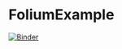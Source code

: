 # FoliumExample
[![Binder](https://mybinder.org/badge_logo.svg)](https://mybinder.org/v2/gh/valexeev777/FoliumExample.git/HEAD)
